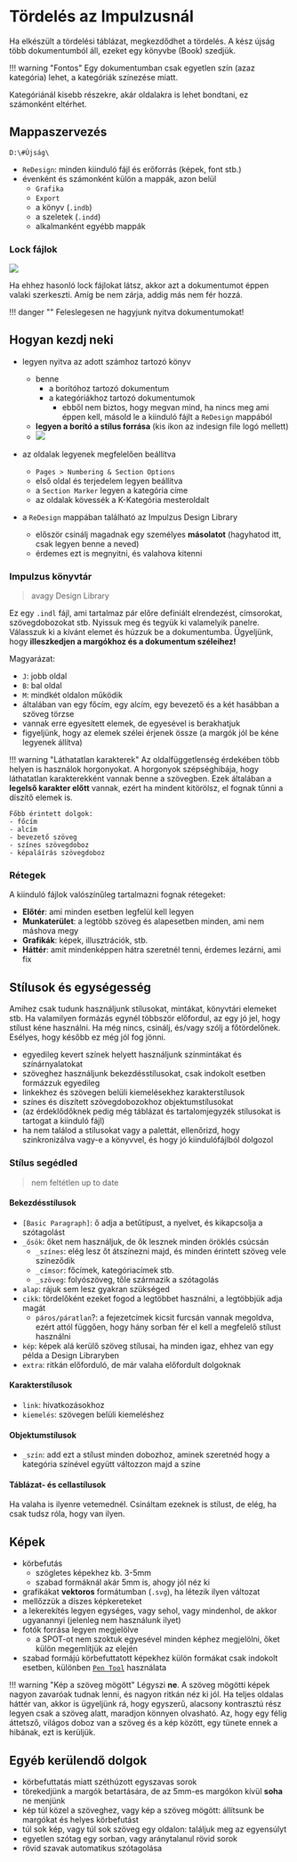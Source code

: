 # Tördelés az Impulzusnál

Ha elkészült a tördelési táblázat, megkezdődhet a tördelés. 
A kész újság több dokumentumból áll, ezeket egy könyvbe (Book) szedjük. 

!!! warning "Fontos"
    Egy dokumentumban csak egyetlen szín (azaz kategória) lehet, a kategóriák színezése miatt.

Kategóriánál kisebb részekre, akár oldalakra is lehet bondtani, ez számonként eltérhet.

## Mappaszervezés

`D:\#Újság\`

- `ReDesign`: minden kiinduló fájl és erőforrás (képek, font stb.)
- évenként és számonként külön a mappák, azon belül
    - `Grafika`
    - `Export`
    - a könyv (`.indb`)
    - a szeletek (`.indd`)
    - alkalmanként egyébb mappák

### Lock fájlok

![](img/lockfile.png)

Ha ehhez hasonló lock fájlokat látsz, akkor azt a dokumentumot éppen valaki szerkeszti. Amíg be nem zárja, addig más nem fér hozzá. 

!!! danger ""
    Feleslegesen ne hagyjunk nyitva dokumentumokat!

## Hogyan kezdj neki

- legyen nyitva az adott számhoz tartozó könyv
    - benne 
        - a borítóhoz tartozó dokumentum
        - a kategóriákhoz tartozó dokumentumok
            - ebből nem biztos, hogy megvan mind, ha nincs meg ami éppen kell, másold le a kiinduló fájlt a `ReDesign` mappából
    - **legyen a borító a stílus forrása** (kis ikon az indesign file logó mellett)
    - ![](img/starter_book.png)

- az oldalak legyenek megfelelően beállítva
    - `Pages > Numbering & Section Options`
    - első oldal és terjedelem legyen beállítva
    - a `Section Marker` legyen a kategória címe
    - az oldalak kövessék a K-Kategória mesteroldalt

- a `ReDesign` mappában található az Impulzus Design Library
    - először csinálj magadnak egy személyes **másolatot** (hagyhatod itt, csak legyen benne a neved)
    - érdemes ezt is megnyitni, és valahova kitenni

### Impulzus könyvtár

> avagy Design Library

Ez egy `.indl` fájl, ami tartalmaz pár előre definiált elrendezést, címsorokat, szövegdobozokat stb.
Nyissuk meg és tegyük ki valamelyik panelre.
Válasszuk ki a kívánt elemet és húzzuk be a dokumentumba.
Ügyeljünk, hogy **illeszkedjen a margókhoz és a dokumentum széleihez!**

Magyarázat:

- `J`: jobb oldal
- `B`: bal oldal
- `M`: mindkét oldalon működik
- általában van egy főcím, egy alcím, egy bevezető és a két hasábban a szöveg törzse
- vannak erre egyesített elemek, de egyesével is berakhatjuk
- figyeljünk, hogy az elemek szélei érjenek össze (a margók jól be kéne legyenek állítva)

!!! warning "Láthatatlan karakterek"
    Az oldalfüggetlenség érdekében több helyen is használok horgonyokat. A horgonyok szépséghibája, hogy láthatatlan karakterekként vannak benne a szövegben. Ezek általában a **legelső karakter előtt** vannak, ezért ha mindent kitörölsz, el fognak tűnni a díszítő elemek is.

    Főbb érintett dolgok:
    - főcím
    - alcím
    - bevezető szöveg
    - színes szövegdoboz
    - képaláírás szövegdoboz

### Rétegek

A kiinduló fájlok valószínűleg tartalmazni fognak rétegeket:

- **Előtér**: ami minden esetben legfelül kell legyen
- **Munkaterület**: a legtöbb szöveg és alapesetben minden, ami nem máshova megy
- **Grafikák**: képek, illusztrációk, stb.
- **Háttér**: amit mindenképpen hátra szeretnél tenni, érdemes lezárni, ami fix

## Stílusok és egységesség

Amihez csak tudunk használjunk stílusokat, mintákat, könyvtári elemeket stb.
Ha valamilyen formázás egynél többször előfordul, az egy jó jel, hogy stílust kéne használni. 
Ha még nincs, csinálj, és/vagy szólj a főtördelőnek. Esélyes, hogy később ez még jól fog jönni.

- egyedileg kevert színek helyett használjunk színmintákat és színárnyalatokat
- szöveghez használjunk bekezdésstílusokat, csak indokolt esetben formázzuk egyedileg
- linkekhez és szövegen belüli kiemelésekhez karakterstílusok
- színes és díszített szövegdobozokhoz objektumstílusokat
- (az érdeklődőknek pedig még táblázat és tartalomjegyzék stílusokat is tartogat a kiinduló fájl)
- ha nem találod a stílusokat vagy a palettát, ellenőrizd, hogy szinkronizálva vagy-e a könyvvel, és hogy jó kiindulófájlból dolgozol

### Stílus segédled

> nem feltétlen up to date

#### Bekezdésstílusok

- `[Basic Paragraph]`: ő adja a betűtípust, a nyelvet, és kikapcsolja a szótagolást 
- `_ősök`: őket nem használjuk, de ők lesznek minden öröklés csúcsán
    - `_színes`: elég lesz őt átszínezni majd, és minden érintett szöveg vele színeződik
    - `_címsor`: főcímek, kategóriacímek stb.
    - `_szöveg`: folyószöveg, tőle származik a szótagolás
- `alap`: rájuk sem lesz gyakran szükséged
- `cikk`: tördelőként ezeket fogod a legtöbbet használni, a legtöbbjük adja magát
    - `páros/páratlan`?: a fejezetcímek kicsit furcsán vannak megoldva, ezért attól függően, hogy hány sorban fér el kell a megfelelő stílust használni
- `kép`: képek alá kerülő szöveg stílusai, ha minden igaz, ehhez van egy példa a Design Libraryben
- `extra`: ritkán előforduló, de már valaha előfordult dolgoknak

#### Karakterstílusok

- `link`: hivatkozásokhoz
- `kiemelés`: szövegen belüli kiemeléshez

#### Objektumstílusok

- `_szín`: add ezt a stílust minden dobozhoz, aminek szeretnéd hogy a kategória színével együtt változzon majd a színe

#### Táblázat- és cellastílusok

Ha valaha is ilyenre vetemednél. Csináltam ezeknek is stílust, de elég, ha csak tudsz róla, hogy van ilyen.

## Képek

- körbefutás
    - szögletes képekhez kb. 3-5mm
    - szabad formáknál akár 5mm is, ahogy jól néz ki
- grafikákat **vektoros** formátumban (`.svg`), ha létezik ilyen változat
- mellőzzük a díszes képkereteket
- a lekerekítés legyen egységes, vagy sehol, vagy mindenhol, de akkor ugyanannyi (jelenleg nem használunk ilyet)
- fotók forrása legyen megjelölve
    - a SPOT-ot nem szoktuk egyesével minden képhez megjelölni, őket külön megemlítjük az elején
- szabad formájú körbefuttatott képekhez külön formákat csak indokolt esetben, különben [`Pen Tool`](extras.md#pen-tool) használata

!!! warning "Kép a szöveg mögött"
    Légyszi **ne**. A szöveg mögötti képek nagyon zavaróak tudnak lenni, és nagyon ritkán néz ki jól. Ha teljes oldalas háttér van, akkor is ügyeljünk rá, hogy egyszerű, alacsony kontrasztú rész legyen csak a szöveg alatt, maradjon könnyen olvasható. Az, hogy egy félig áttetsző, világos doboz van a szöveg és a kép között, egy tünete ennek a hibának, ezt is kerüljük.

## Egyéb kerülendő dolgok

- körbefuttatás miatt széthúzott egyszavas sorok
- törekedjünk a margók betartására, de az 5mm-es margókon kívül **soha** ne menjünk
- kép túl közel a szöveghez, vagy kép a szöveg mögött: állítsunk be margókat és helyes körbefutást
- túl sok kép, vagy túl sok szöveg egy oldalon: találjuk meg az egyensúlyt
- egyetlen szótag egy sorban, vagy aránytalanul rövid sorok
- rövid szavak automatikus szótagolása
